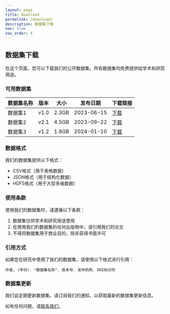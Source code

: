 ```yaml
---
layout: page
title: Download
permalink: /download/
description: 数据集下载
nav: true
nav_order: 4
---
```


## 数据集下载

在这个页面，您可以下载我们的公开数据集。所有数据集均免费提供给学术和研究用途。

### 可用数据集

| 数据集名称 | 版本 | 大小 | 发布日期 | 下载链接 |
|------------|------|------|----------|----------|
| 数据集1 | v1.0 | 2.3GB | 2023-06-15 | [下载](#) |
| 数据集2 | v2.1 | 4.5GB | 2023-09-22 | [下载](#) |
| 数据集3 | v1.2 | 1.8GB | 2024-01-10 | [下载](#) |

### 数据格式

我们的数据集提供以下格式：

- CSV格式（用于表格数据）
- JSON格式（用于结构化数据）
- HDF5格式（用于大型多维数据）

### 使用条款

使用我们的数据集时，请遵循以下条款：

1. 数据集仅供学术和研究用途使用
2. 在使用我们的数据集的任何出版物中，请引用我们的论文
3. 不得将数据集用于商业目的，除非获得书面许可

### 引用方式

如果您在研究中使用了我们的数据集，请使用以下格式进行引用：

```
作者, (年份). "数据集名称". 版本号. 发布机构. DOI标识符
```

### 数据集更新

我们会定期更新数据集。请订阅我们的通知，以获取最新的数据集更新信息。

如有任何问题，请[联系我们](/contact/)。 